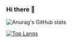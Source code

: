 ### Hi there 👋

![Anurag's GitHub stats](https://github-readme-stats.vercel.app/api?username=harshanae&count_private=true&show_icons=true&theme=radical)


[![Top Langs](https://github-readme-stats.vercel.app/api/top-langs/?username=harshanae&count_private=true&layout=compact&theme=radical)](https://github.com/anuraghazra/github-readme-stats)
<!--
**harshanae/harshanae** is a ✨ _special_ ✨ repository because its `README.md` (this file) appears on your GitHub profile.

Here are some ideas to get you started:

- 🔭 I’m currently working on ...
- 🌱 I’m currently learning ...
- 👯 I’m looking to collaborate on ...
- 🤔 I’m looking for help with ...
- 💬 Ask me about ...
- 📫 How to reach me: ...
- 😄 Pronouns: ...
- ⚡ Fun fact: ...
-->
